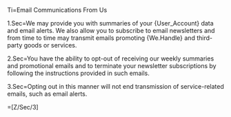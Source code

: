 Ti=Email Communications From Us

1.Sec=We may provide you with summaries of your {User_Account} data and email alerts. We also allow you to subscribe to email newsletters and from time to time may transmit emails promoting {We.Handle} and third-party goods or services.

2.Sec=You have the ability to opt-out of receiving our weekly summaries and promotional emails and to terminate your newsletter subscriptions by following the instructions provided in such emails.

3.Sec=Opting out in this manner will not end transmission of service-related emails, such as email alerts.

=[Z/Sec/3]
